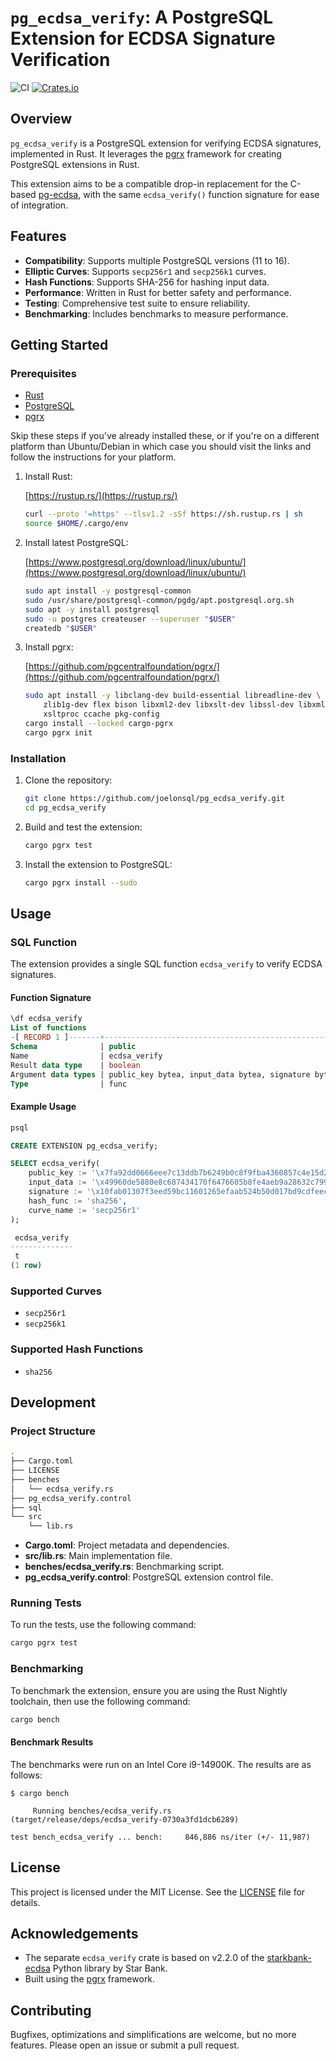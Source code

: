 # `pg_ecdsa_verify`: A PostgreSQL Extension for ECDSA Signature Verification

![CI](https://github.com/joelonsql/pg_ecdsa_verify/actions/workflows/ci.yml/badge.svg)
[![Crates.io](https://img.shields.io/crates/v/pg_ecdsa_verify.svg)](https://crates.io/crates/pg_ecdsa_verify)

## Overview

`pg_ecdsa_verify` is a PostgreSQL extension for verifying ECDSA signatures,
implemented in Rust. It leverages
the [pgrx](https://github.com/pgcentralfoundation/pgrx) framework for creating
PostgreSQL extensions in Rust.

This extension aims to be a compatible drop-in replacement for the C-based
[pg-ecdsa](https://github.com/ameensol/pg-ecdsa), with the same `ecdsa_verify()`
function signature for ease of integration.

## Features

- **Compatibility**: Supports multiple PostgreSQL versions (11 to 16).
- **Elliptic Curves**: Supports `secp256r1` and `secp256k1` curves.
- **Hash Functions**: Supports SHA-256 for hashing input data.
- **Performance**: Written in Rust for better safety and performance.
- **Testing**: Comprehensive test suite to ensure reliability.
- **Benchmarking**: Includes benchmarks to measure performance.

## Getting Started

### Prerequisites

- [Rust](https://rustup.rs/)
- [PostgreSQL](https://www.postgresql.org/download/linux/ubuntu/)
- [pgrx](https://github.com/pgcentralfoundation/pgrx)

Skip these steps if you've already installed these, or if you're on a different
platform than Ubuntu/Debian in which case you should visit the links and
follow the instructions for your platform.

1. Install Rust:

    [https://rustup.rs/](https://rustup.rs/)
    ```sh
    curl --proto '=https' --tlsv1.2 -sSf https://sh.rustup.rs | sh
    source $HOME/.cargo/env
    ```

2. Install latest PostgreSQL:

    [https://www.postgresql.org/download/linux/ubuntu/](https://www.postgresql.org/download/linux/ubuntu/)
    ```sh
    sudo apt install -y postgresql-common
    sudo /usr/share/postgresql-common/pgdg/apt.postgresql.org.sh
    sudo apt -y install postgresql
    sudo -u postgres createuser --superuser "$USER"
    createdb "$USER"
    ```

3. Install pgrx:

    [https://github.com/pgcentralfoundation/pgrx/](https://github.com/pgcentralfoundation/pgrx/)
    ```sh
    sudo apt install -y libclang-dev build-essential libreadline-dev \
        zlib1g-dev flex bison libxml2-dev libxslt-dev libssl-dev libxml2-utils \
        xsltproc ccache pkg-config
    cargo install --locked cargo-pgrx
    cargo pgrx init
    ```

### Installation

1. Clone the repository:

    ```sh
    git clone https://github.com/joelonsql/pg_ecdsa_verify.git
    cd pg_ecdsa_verify
    ```

2. Build and test the extension:

    ```sh
    cargo pgrx test
    ```

3. Install the extension to PostgreSQL:

    ```sh
    cargo pgrx install --sudo
    ```

## Usage

### SQL Function

The extension provides a single SQL function `ecdsa_verify` to verify ECDSA signatures.

#### Function Signature

```sql
\df ecdsa_verify
List of functions
-[ RECORD 1 ]-------+-------------------------------------------------------------------------------------
Schema              | public
Name                | ecdsa_verify
Result data type    | boolean
Argument data types | public_key bytea, input_data bytea, signature bytea, hash_func text, curve_name text
Type                | func
```

#### Example Usage

```sh
psql
```

```sql
CREATE EXTENSION pg_ecdsa_verify;

SELECT ecdsa_verify(
    public_key := '\x7fa92dd0666eee7c13ddb7b6249b0c8f9fba4360857c4e15d2fc634a2b5a1f8fdb9983b319469d35e719a3b93e1ac292854cd3ff2ad50898681b0a32ffbcbc6a'::bytea,
    input_data := '\x49960de5880e8c687434170f6476605b8fe4aeb9a28632c7995cf3ba831d9763010000000117bd119a942a38b92bfc3b90a21f7eaa37fe1a7fa0abe27fd15dd20683b14d54'::bytea,
    signature := '\x10fab01307f3eed59bc11601265efaab524b50d017bd9cdfeec4f61b01caa8d669c6e9f8d9bcbdba4e5478cb75b084332d51b0be2c21701b157c7c87abb98057'::bytea,
    hash_func := 'sha256',
    curve_name := 'secp256r1'
);

 ecdsa_verify
--------------
 t
(1 row)
```

### Supported Curves

- `secp256r1`
- `secp256k1`

### Supported Hash Functions

- `sha256`

## Development

### Project Structure

```sh
.
├── Cargo.toml
├── LICENSE
├── benches
│   └── ecdsa_verify.rs
├── pg_ecdsa_verify.control
├── sql
└── src
    └── lib.rs
```

- **Cargo.toml**: Project metadata and dependencies.
- **src/lib.rs**: Main implementation file.
- **benches/ecdsa_verify.rs**: Benchmarking script.
- **pg_ecdsa_verify.control**: PostgreSQL extension control file.

### Running Tests

To run the tests, use the following command:

```sh
cargo pgrx test
```

### Benchmarking

To benchmark the extension, ensure you are using the Rust Nightly toolchain,
then use the following command:

```sh
cargo bench
```

#### Benchmark Results

The benchmarks were run on an Intel Core i9-14900K. The results are as follows:

```
$ cargo bench

     Running benches/ecdsa_verify.rs (target/release/deps/ecdsa_verify-0730a3fd1dcb6289)

test bench_ecdsa_verify ... bench:     846,886 ns/iter (+/- 11,987)
```

## License

This project is licensed under the MIT License. See the [LICENSE](LICENSE) file for details.

## Acknowledgements

- The separate `ecdsa_verify` crate is based on v2.2.0 of the [starkbank-ecdsa](https://github.com/starkbank/ecdsa-python/commit/9acdc661b7acde453b9bd6b20c57b88d5a3bf7e3) Python library by Star Bank.
- Built using the [pgrx](https://github.com/pgcentralfoundation/pgrx) framework.

## Contributing

Bugfixes, optimizations and simplifications are welcome, but no more features.
Please open an issue or submit a pull request.
